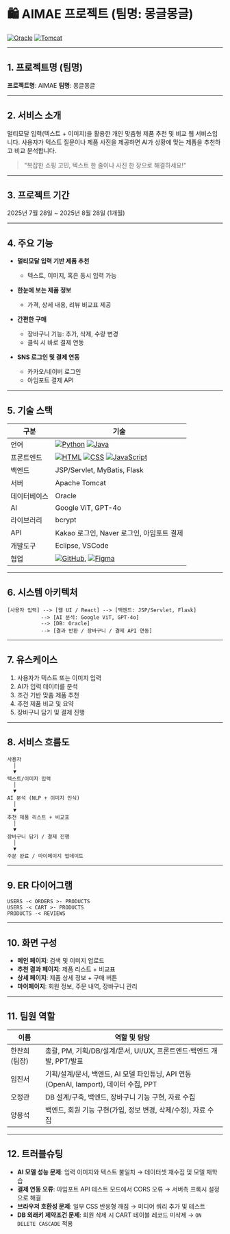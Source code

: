 # 🛍️ AIMAE 프로젝트 (팀명: 몽글몽글)







[![Oracle](https://img.shields.io/badge/Oracle-F80000?style=for-the-badge\&logo=oracle\&logoColor=white)]()
[![Tomcat](https://img.shields.io/badge/Apache%20Tomcat-F8DC75?style=for-the-badge\&logo=apachetomcat\&logoColor=white)]()


---

## 1. 프로젝트명 (팀명)

**프로젝트명**: AIMAE
**팀명**: 몽글몽글

---

## 2. 서비스 소개

멀티모달 입력(텍스트 + 이미지)을 활용한 개인 맞춤형 제품 추천 및 비교 웹 서비스입니다.
사용자가 텍스트 질문이나 제품 사진을 제공하면 AI가 상황에 맞는 제품을 추천하고 비교 분석합니다.

> "복잡한 쇼핑 고민, 텍스트 한 줄이나 사진 한 장으로 해결하세요!"

---

## 3. 프로젝트 기간

2025년 7월 28일 \~ 2025년 8월 28일 (1개월)

---

## 4. 주요 기능

* **멀티모달 입력 기반 제품 추천**

  * 텍스트, 이미지, 혹은 동시 입력 가능
* **한눈에 보는 제품 정보**

  * 가격, 상세 내용, 리뷰 비교표 제공
* **간편한 구매**

  * 장바구니 기능: 추가, 삭제, 수량 변경
  * 클릭 시 바로 결제 연동
* **SNS 로그인 및 결제 연동**

  * 카카오/네이버 로그인
  * 아임포트 결제 API

---

## 5. 기술 스택

| 구분     | 기술                            |
| ------ | ----------------------------- |
| 언어     | [![Python](https://img.shields.io/badge/Python-3776AB?style=for-the-badge\&logo=python\&logoColor=white)]() [![Java](https://img.shields.io/badge/Java-007396?style=for-the-badge\&logo=java\&logoColor=white)]()                  |
| 프론트엔드  | [![HTML](https://img.shields.io/badge/HTML-E34F26?style=for-the-badge\&logo=html5\&logoColor=white)]() [![CSS](https://img.shields.io/badge/CSS-1572B6?style=for-the-badge\&logo=css3\&logoColor=white)]() [![JavaScript](https://img.shields.io/badge/JavaScript-F7DF1E?style=for-the-badge\&logo=javascript\&logoColor=black)]()         |
| 백엔드    | JSP/Servlet, MyBatis, Flask   |
| 서버     | Apache Tomcat                 |
| 데이터베이스 | Oracle                        |
| AI     | Google ViT, GPT-4o            |
| 라이브러리  | bcrypt                        |
| API    | Kakao 로그인, Naver 로그인, 아임포트 결제 |
| 개발도구   | Eclipse, VSCode               |
| 협업     | [![GitHub](https://img.shields.io/badge/GitHub-181717?style=for-the-badge\&logo=github\&logoColor=white)](https://github.com/2025-SMHRD-IS-CLOUD-3/mongglemonggle), [![Figma](https://img.shields.io/badge/Figma-F24E1E?style=for-the-badge\&logo=figma\&logoColor=white)]()             |

---

## 6. 시스템 아키텍처

```
[사용자 입력] --> [웹 UI / React] --> [백엔드: JSP/Servlet, Flask]
           --> [AI 분석: Google ViT, GPT-4o]
           --> [DB: Oracle]
           --> [결과 반환 / 장바구니 / 결제 API 연동]
```

---

## 7. 유스케이스

1. 사용자가 텍스트 또는 이미지 입력
2. AI가 입력 데이터를 분석
3. 조건 기반 맞춤 제품 추천
4. 추천 제품 비교 및 요약
5. 장바구니 담기 및 결제 진행

---

## 8. 서비스 흐름도

```
사용자
  │
  ▼
텍스트/이미지 입력
  │
  ▼
AI 분석 (NLP + 이미지 인식)
  │
  ▼
추천 제품 리스트 + 비교표
  │
  ▼
장바구니 담기 / 결제 진행
  │
  ▼
주문 완료 / 마이페이지 업데이트
```

---

## 9. ER 다이어그램

```
USERS -< ORDERS >- PRODUCTS
USERS -< CART >- PRODUCTS
PRODUCTS -< REVIEWS
```

---

## 10. 화면 구성

* **메인 페이지**: 검색 및 이미지 업로드
* **추천 결과 페이지**: 제품 리스트 + 비교표
* **상세 페이지**: 제품 상세 정보 + 구매 버튼
* **마이페이지**: 회원 정보, 주문 내역, 장바구니 관리

---

## 11. 팀원 역할

| 이름       | 역할 및 담당                                                         |
| -------- | --------------------------------------------------------------- |
| 한찬희 (팀장) | 총괄, PM, 기획/DB/설계/문서, UI/UX, 프론트엔드·백엔드 개발, PPT/발표                |
| 임진서      | 기획/설계/문서, 백엔드, AI 모델 파인튜닝, API 연동(OpenAI, Iamport), 데이터 수집, PPT |
| 오정관      | DB 설계/구축, 백엔드, 장바구니 기능 구현, 자료 수집                                |
| 양용석      | 백엔드, 회원 기능 구현(가입, 정보 변경, 삭제/수정), 자료 수집                          |

---

## 12. 트러블슈팅

* **AI 모델 성능 문제**: 입력 이미지와 텍스트 불일치 → 데이터셋 재수집 및 모델 재학습
* **결제 연동 오류**: 아임포트 API 테스트 모드에서 CORS 오류 → 서버측 프록시 설정으로 해결
* **브라우저 호환성 문제**: 일부 CSS 반응형 깨짐 → 미디어 쿼리 추가 및 테스트
* **DB 외래키 제약조건 문제**: 회원 삭제 시 CART 테이블 레코드 미삭제 → `ON DELETE CASCADE` 적용

```
```



